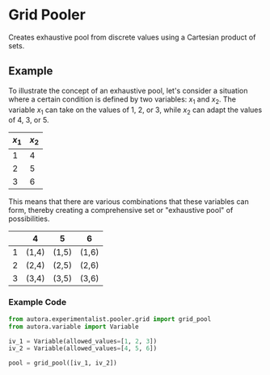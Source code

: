 # Grid Pooler

Creates exhaustive pool from discrete values using a Cartesian product of sets.

## Example

To illustrate the concept of an exhaustive pool, let's consider a situation where a certain condition is defined by two variables: $x_{1}$ and $x_{2}$. The variable $x_{1}$ can take on the values of 1, 2, or 3, while $x_{2}$ can adapt the values of 4, 3, or 5.

| $x_{1}$ | $x_{2}$ |
|---------|---------|
| 1       | 4       |
| 2       | 5       |
| 3       | 6       |

This means that there are various combinations that these variables can form, thereby creating a comprehensive set or "exhaustive pool" of possibilities.

|    | 4     | 5     | 6     |
|----|-------|-------|-------|
| 1  | (1,4) | (1,5) | (1,6) |
| 2  | (2,4) | (2,5) | (2,6) |
| 3  | (3,4) | (3,5) | (3,6) |


### Example Code
```python
from autora.experimentalist.pooler.grid import grid_pool
from autora.variable import Variable

iv_1 = Variable(allowed_values=[1, 2, 3])
iv_2 = Variable(allowed_values=[4, 5, 6])

pool = grid_pool([iv_1, iv_2])
```
